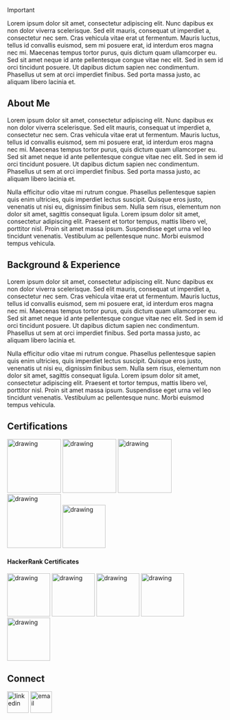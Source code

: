 <html lang="en">
  <head>
    <meta charset="utf-8">
    <meta name="viewport" content="width=device-width, initial-scale=1">
    <link href="https://cdn.jsdelivr.net/npm/bootstrap@5.3.3/dist/css/bootstrap.min.css" rel="stylesheet" integrity="sha384-QWTKZyjpPEjISv5WaRU9OFeRpok6YctnYmDr5pNlyT2bRjXh0JMhjY6hW+ALEwIH" crossorigin="anonymous">
  </head>
<body>

> [!IMPORTANT]  
> Lorem ipsum dolor sit amet, consectetur adipiscing elit. Nunc dapibus ex non dolor viverra scelerisque. Sed elit mauris, consequat ut imperdiet a, consectetur nec sem. Cras vehicula vitae erat ut fermentum. Mauris luctus, tellus id convallis euismod, sem mi posuere erat, id interdum eros magna nec mi. Maecenas tempus tortor purus, quis dictum quam ullamcorper eu. Sed sit amet neque id ante pellentesque congue vitae nec elit. Sed in sem id orci tincidunt posuere. Ut dapibus dictum sapien nec condimentum. Phasellus ut sem at orci imperdiet finibus. Sed porta massa justo, ac aliquam libero lacinia et.

## About Me
Lorem ipsum dolor sit amet, consectetur adipiscing elit. Nunc dapibus ex non dolor viverra scelerisque. Sed elit mauris, consequat ut imperdiet a, consectetur nec sem. Cras vehicula vitae erat ut fermentum. Mauris luctus, tellus id convallis euismod, sem mi posuere erat, id interdum eros magna nec mi. Maecenas tempus tortor purus, quis dictum quam ullamcorper eu. Sed sit amet neque id ante pellentesque congue vitae nec elit. Sed in sem id orci tincidunt posuere. Ut dapibus dictum sapien nec condimentum. Phasellus ut sem at orci imperdiet finibus. Sed porta massa justo, ac aliquam libero lacinia et.

Nulla efficitur odio vitae mi rutrum congue. Phasellus pellentesque sapien quis enim ultricies, quis imperdiet lectus suscipit. Quisque eros justo, venenatis ut nisi eu, dignissim finibus sem. Nulla sem risus, elementum non dolor sit amet, sagittis consequat ligula. Lorem ipsum dolor sit amet, consectetur adipiscing elit. Praesent et tortor tempus, mattis libero vel, porttitor nisl. Proin sit amet massa ipsum. Suspendisse eget urna vel leo tincidunt venenatis. Vestibulum ac pellentesque nunc. Morbi euismod tempus vehicula.

## Background & Experience
Lorem ipsum dolor sit amet, consectetur adipiscing elit. Nunc dapibus ex non dolor viverra scelerisque. Sed elit mauris, consequat ut imperdiet a, consectetur nec sem. Cras vehicula vitae erat ut fermentum. Mauris luctus, tellus id convallis euismod, sem mi posuere erat, id interdum eros magna nec mi. Maecenas tempus tortor purus, quis dictum quam ullamcorper eu. Sed sit amet neque id ante pellentesque congue vitae nec elit. Sed in sem id orci tincidunt posuere. Ut dapibus dictum sapien nec condimentum. Phasellus ut sem at orci imperdiet finibus. Sed porta massa justo, ac aliquam libero lacinia et.

Nulla efficitur odio vitae mi rutrum congue. Phasellus pellentesque sapien quis enim ultricies, quis imperdiet lectus suscipit. Quisque eros justo, venenatis ut nisi eu, dignissim finibus sem. Nulla sem risus, elementum non dolor sit amet, sagittis consequat ligula. Lorem ipsum dolor sit amet, consectetur adipiscing elit. Praesent et tortor tempus, mattis libero vel, porttitor nisl. Proin sit amet massa ipsum. Suspendisse eget urna vel leo tincidunt venenatis. Vestibulum ac pellentesque nunc. Morbi euismod tempus vehicula.

## Certifications
<p float="left">
  <img src="https://github.com/ThatQAGuy/ThatQAGuy/blob/main/Qualifications/Images/CTFL.png?raw=true" alt="drawing" height="125"/>
  <img src="https://github.com/ThatQAGuy/ThatQAGuy/blob/main/Qualifications/Images/CTFL-AT.png?raw=true" alt="drawing" height="125"/>
  <img src="https://github.com/ThatQAGuy/ThatQAGuy/blob/main/Qualifications/Images/CT-TAE.png?raw=true" alt="drawing" height="125"/>
  <img src="https://github.com/ThatQAGuy/ThatQAGuy/blob/main/Qualifications/Images/a4q-certified-selenium-4-tester-foundation.jpg?raw=true" alt="drawing" height="125"/>
  <img src="https://raw.githubusercontent.com/ThatQAGuy/ThatQAGuy/main/Qualifications/Images/BCS-Practitioner-Cert-Business-Analysis-Practice.webp" alt="drawing" height="100"/>
</p>

#### HackerRank Certificates
  <img src="https://github.com/ThatQAGuy/ThatQAGuy/blob/main/Qualifications/Images/Csharp.png?raw=true" alt="drawing" height="100"/>
  <img src="https://raw.githubusercontent.com/ThatQAGuy/ThatQAGuy/main/Qualifications/Images/BCS-Practitioner-Cert-Business-Analysis-Practice.webp" alt="drawing" height="100"/>
  <img src="https://raw.githubusercontent.com/ThatQAGuy/ThatQAGuy/main/Qualifications/Images/BCS-Practitioner-Cert-Business-Analysis-Practice.webp" alt="drawing" height="100"/>

  <img src="https://raw.githubusercontent.com/ThatQAGuy/ThatQAGuy/main/Qualifications/Images/BCS-Practitioner-Cert-Business-Analysis-Practice.webp" alt="drawing" height="100"/>
  <img src="https://raw.githubusercontent.com/ThatQAGuy/ThatQAGuy/main/Qualifications/Images/BCS-Practitioner-Cert-Business-Analysis-Practice.webp" alt="drawing" height="100"/>

## Connect
<p float="left">
<a href="https://www.linkedin.com/in/markjkemp/"> <img src="https://raw.githubusercontent.com/ThatQAGuy/ThatQAGuy/b513341ca742a509eae7dcdfa790155e396fa4da/Connect/Images/LinkedIn_icon.svg" alt="linkedin" height="50"/></a>
<a href="mailto:markjkemp@pm.me"><img src="https://raw.githubusercontent.com/ThatQAGuy/ThatQAGuy/b513341ca742a509eae7dcdfa790155e396fa4da/Connect/Images/ProtonMail.svg" alt="email" height="50"/></a>
</p>

</html>
